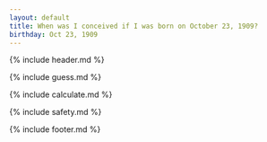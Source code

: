 ```yaml
---
layout: default
title: When was I conceived if I was born on October 23, 1909?
birthday: Oct 23, 1909
---
```


{% include header.md %}

{% include guess.md %}

{% include calculate.md %}

{% include safety.md %}

{% include footer.md %}



